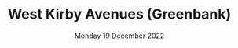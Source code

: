 ---
title: West Kirby Avenues (Greenbank)
pill:
support: Black Horse Hill School
image: 2022-12-19-West-Kirby-Avenues.jpg
date: Monday 19 December 2022
text: Greenbank Road and the Avenues is always one of Santas favourite routes. Lots of families and really great to have everyone's support.
---